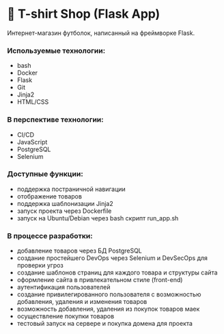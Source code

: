# 👕 T-shirt Shop (Flask App)

Интернет-магазин футболок, написанный на фреймворке Flask.

### Используемые технологии:
- bash
- Docker
- Flask
- Git 
- Jinja2 
- HTML/CSS

### В перспективе технологии:
- CI/CD
- JavaScript
- PostgreSQL
- Selenium

### Доступные функции:
- поддержка постраничной навигации
- отображение товаров
- поддержка шаблонизации Jinja2
- запуск проекта через Dockerfile
- запуск на Ubuntu/Debian через bash скрипт run_app.sh


### В процессе разработки:
- добавление товаров через БД PostgreSQL
- создание простейшего DevOps через Selenium и DevSecOps для проверки угроз
- создание шаблонов страниц для каждого товара и структуры сайта
- оформление сайта в привлекательном стиле (front-end)
- аутентификация пользователей
- создание привилегированного пользователя с возможностью добавления, удаления и изменения товаров
- возможность добавления, удаления из покупок товаров маек
- осуществление покупки товаров
- тестовый запуск на сервере и покупка домена для проекта


